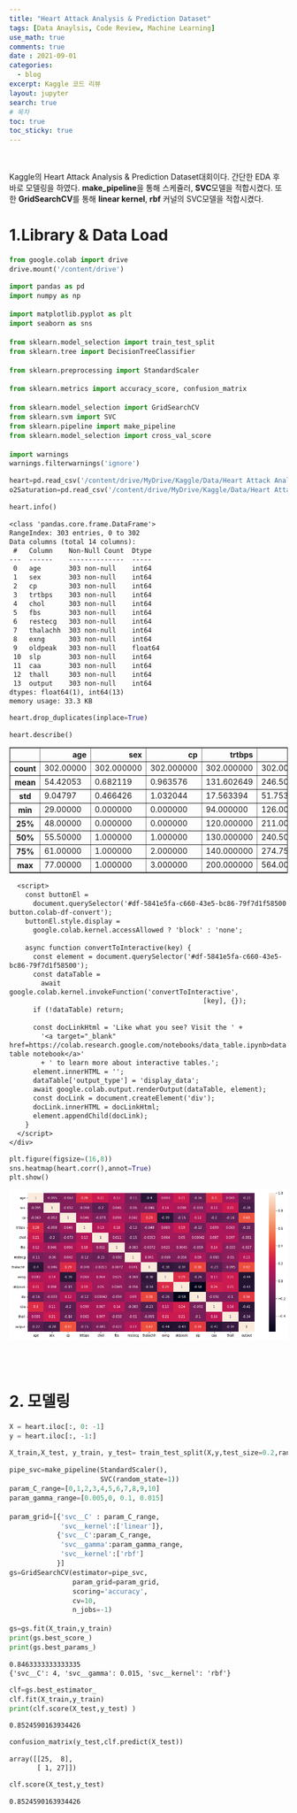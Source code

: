 ```yaml
---
title: "Heart Attack Analysis & Prediction Dataset"
tags: [Data Anaylsis, Code Review, Machine Learning]
use_math: true
comments: true
date : 2021-09-01
categories: 
  - blog
excerpt: Kaggle 코드 리뷰
layout: jupyter
search: true
# 목차
toc: true  
toc_sticky: true 
---
```


<script src="https://utteranc.es/client.js"
        repo="JoGyeongDeok/comment"
        issue-term="pathname"
        label="utterances"
        theme="github-light"
        crossorigin="anonymous"
        async>
</script>

<br><br>
Kaggle의 Heart Attack Analysis & Prediction Dataset대회이다. 간단한 EDA 후 바로 모델링을 하였다. **make_pipeline**을 통해 스케쥴러, **SVC**모델을 적합시켰다. 또한 **GridSearchCV**를 통해 **linear kernel**, **rbf** 커널의 SVC모델을 적합시켰다.

# 1.Library & Data Load

```python
from google.colab import drive
drive.mount('/content/drive') 
```

```python
import pandas as pd
import numpy as np

import matplotlib.pyplot as plt
import seaborn as sns

from sklearn.model_selection import train_test_split
from sklearn.tree import DecisionTreeClassifier

from sklearn.preprocessing import StandardScaler

from sklearn.metrics import accuracy_score, confusion_matrix

from sklearn.model_selection import GridSearchCV
from sklearn.svm import SVC
from sklearn.pipeline import make_pipeline
from sklearn.model_selection import cross_val_score

import warnings
warnings.filterwarnings('ignore')
```


```python
heart=pd.read_csv('/content/drive/MyDrive/Kaggle/Data/Heart Attack Analysis & Prediction Dataset/heart.csv')
o2Saturation=pd.read_csv('/content/drive/MyDrive/Kaggle/Data/Heart Attack Analysis & Prediction Dataset/o2Saturation.csv')
```


```python
heart.info()
```

    <class 'pandas.core.frame.DataFrame'>
    RangeIndex: 303 entries, 0 to 302
    Data columns (total 14 columns):
     #   Column    Non-Null Count  Dtype  
    ---  ------    --------------  -----  
     0   age       303 non-null    int64  
     1   sex       303 non-null    int64  
     2   cp        303 non-null    int64  
     3   trtbps    303 non-null    int64  
     4   chol      303 non-null    int64  
     5   fbs       303 non-null    int64  
     6   restecg   303 non-null    int64  
     7   thalachh  303 non-null    int64  
     8   exng      303 non-null    int64  
     9   oldpeak   303 non-null    float64
     10  slp       303 non-null    int64  
     11  caa       303 non-null    int64  
     12  thall     303 non-null    int64  
     13  output    303 non-null    int64  
    dtypes: float64(1), int64(13)
    memory usage: 33.3 KB
    


```python
heart.drop_duplicates(inplace=True)
```


```python
heart.describe()
```





  <div id="df-5841e5fa-c660-43e5-bc86-79f7d1f58500">
    <div class = ".colab-df-container">
      <div>
<style scoped>
    .dataframe tbody tr th:only-of-type {
        vertical-align: middle;
    }

    .dataframe tbody tr th {
        vertical-align: top;
    }

    .dataframe thead th {
        text-align: right;
    }
</style>
<table border="1" class="dataframe">
  <thead>
    <tr style="text-align: right;">
      <th></th>
      <th>age</th>
      <th>sex</th>
      <th>cp</th>
      <th>trtbps</th>
      <th>chol</th>
      <th>fbs</th>
      <th>restecg</th>
      <th>thalachh</th>
      <th>exng</th>
      <th>oldpeak</th>
      <th>slp</th>
      <th>caa</th>
      <th>thall</th>
      <th>output</th>
    </tr>
  </thead>
  <tbody>
    <tr>
      <th>count</th>
      <td>302.00000</td>
      <td>302.000000</td>
      <td>302.000000</td>
      <td>302.000000</td>
      <td>302.000000</td>
      <td>302.000000</td>
      <td>302.000000</td>
      <td>302.000000</td>
      <td>302.000000</td>
      <td>302.000000</td>
      <td>302.000000</td>
      <td>302.000000</td>
      <td>302.000000</td>
      <td>302.000000</td>
    </tr>
    <tr>
      <th>mean</th>
      <td>54.42053</td>
      <td>0.682119</td>
      <td>0.963576</td>
      <td>131.602649</td>
      <td>246.500000</td>
      <td>0.149007</td>
      <td>0.526490</td>
      <td>149.569536</td>
      <td>0.327815</td>
      <td>1.043046</td>
      <td>1.397351</td>
      <td>0.718543</td>
      <td>2.314570</td>
      <td>0.543046</td>
    </tr>
    <tr>
      <th>std</th>
      <td>9.04797</td>
      <td>0.466426</td>
      <td>1.032044</td>
      <td>17.563394</td>
      <td>51.753489</td>
      <td>0.356686</td>
      <td>0.526027</td>
      <td>22.903527</td>
      <td>0.470196</td>
      <td>1.161452</td>
      <td>0.616274</td>
      <td>1.006748</td>
      <td>0.613026</td>
      <td>0.498970</td>
    </tr>
    <tr>
      <th>min</th>
      <td>29.00000</td>
      <td>0.000000</td>
      <td>0.000000</td>
      <td>94.000000</td>
      <td>126.000000</td>
      <td>0.000000</td>
      <td>0.000000</td>
      <td>71.000000</td>
      <td>0.000000</td>
      <td>0.000000</td>
      <td>0.000000</td>
      <td>0.000000</td>
      <td>0.000000</td>
      <td>0.000000</td>
    </tr>
    <tr>
      <th>25%</th>
      <td>48.00000</td>
      <td>0.000000</td>
      <td>0.000000</td>
      <td>120.000000</td>
      <td>211.000000</td>
      <td>0.000000</td>
      <td>0.000000</td>
      <td>133.250000</td>
      <td>0.000000</td>
      <td>0.000000</td>
      <td>1.000000</td>
      <td>0.000000</td>
      <td>2.000000</td>
      <td>0.000000</td>
    </tr>
    <tr>
      <th>50%</th>
      <td>55.50000</td>
      <td>1.000000</td>
      <td>1.000000</td>
      <td>130.000000</td>
      <td>240.500000</td>
      <td>0.000000</td>
      <td>1.000000</td>
      <td>152.500000</td>
      <td>0.000000</td>
      <td>0.800000</td>
      <td>1.000000</td>
      <td>0.000000</td>
      <td>2.000000</td>
      <td>1.000000</td>
    </tr>
    <tr>
      <th>75%</th>
      <td>61.00000</td>
      <td>1.000000</td>
      <td>2.000000</td>
      <td>140.000000</td>
      <td>274.750000</td>
      <td>0.000000</td>
      <td>1.000000</td>
      <td>166.000000</td>
      <td>1.000000</td>
      <td>1.600000</td>
      <td>2.000000</td>
      <td>1.000000</td>
      <td>3.000000</td>
      <td>1.000000</td>
    </tr>
    <tr>
      <th>max</th>
      <td>77.00000</td>
      <td>1.000000</td>
      <td>3.000000</td>
      <td>200.000000</td>
      <td>564.000000</td>
      <td>1.000000</td>
      <td>2.000000</td>
      <td>202.000000</td>
      <td>1.000000</td>
      <td>6.200000</td>
      <td>2.000000</td>
      <td>4.000000</td>
      <td>3.000000</td>
      <td>1.000000</td>
    </tr>
  </tbody>
</table>
</div>
      <button class="colab-df-convert" onclick="convertToInteractive('df-5841e5fa-c660-43e5-bc86-79f7d1f58500')"
              title="Convert this dataframe to an interactive table."
              style="display:none;">

  <svg xmlns="http://www.w3.org/2000/svg" height="24px"viewBox="0 0 24 24"
       width="24px">
    <path d="M0 0h24v24H0V0z" fill="none"/>
    <path d="M18.56 5.44l.94 2.06.94-2.06 2.06-.94-2.06-.94-.94-2.06-.94 2.06-2.06.94zm-11 1L8.5 8.5l.94-2.06 2.06-.94-2.06-.94L8.5 2.5l-.94 2.06-2.06.94zm10 10l.94 2.06.94-2.06 2.06-.94-2.06-.94-.94-2.06-.94 2.06-2.06.94z"/><path d="M17.41 7.96l-1.37-1.37c-.4-.4-.92-.59-1.43-.59-.52 0-1.04.2-1.43.59L10.3 9.45l-7.72 7.72c-.78.78-.78 2.05 0 2.83L4 21.41c.39.39.9.59 1.41.59.51 0 1.02-.2 1.41-.59l7.78-7.78 2.81-2.81c.8-.78.8-2.07 0-2.86zM5.41 20L4 18.59l7.72-7.72 1.47 1.35L5.41 20z"/>
  </svg>
      </button>

  <style>
    .colab-df-container {
      display:flex;
      flex-wrap:wrap;
      gap: 12px;
      align : center;
      max-height:500px;
      max-width:100%;
      overflow : auto;
    }

    .colab-df-convert {
      background-color: #E8F0FE;
      border: none;
      border-radius: 50%;
      cursor: pointer;
      display: none;
      fill: #1967D2;
      height: 32px;
      padding: 0 0 0 0;
      width: 32px;
    }

    .colab-df-convert:hover {
      background-color: #E2EBFA;
      box-shadow: 0px 1px 2px rgba(60, 64, 67, 0.3), 0px 1px 3px 1px rgba(60, 64, 67, 0.15);
      fill: #174EA6;
    }

    [theme=dark] .colab-df-convert {
      background-color: #3B4455;
      fill: #D2E3FC;
    }

    [theme=dark] .colab-df-convert:hover {
      background-color: #434B5C;
      box-shadow: 0px 1px 3px 1px rgba(0, 0, 0, 0.15);
      filter: drop-shadow(0px 1px 2px rgba(0, 0, 0, 0.3));
      fill: #FFFFFF;
    }
  </style>

      <script>
        const buttonEl =
          document.querySelector('#df-5841e5fa-c660-43e5-bc86-79f7d1f58500 button.colab-df-convert');
        buttonEl.style.display =
          google.colab.kernel.accessAllowed ? 'block' : 'none';

        async function convertToInteractive(key) {
          const element = document.querySelector('#df-5841e5fa-c660-43e5-bc86-79f7d1f58500');
          const dataTable =
            await google.colab.kernel.invokeFunction('convertToInteractive',
                                                     [key], {});
          if (!dataTable) return;

          const docLinkHtml = 'Like what you see? Visit the ' +
            '<a target="_blank" href=https://colab.research.google.com/notebooks/data_table.ipynb>data table notebook</a>'
            + ' to learn more about interactive tables.';
          element.innerHTML = '';
          dataTable['output_type'] = 'display_data';
          await google.colab.output.renderOutput(dataTable, element);
          const docLink = document.createElement('div');
          docLink.innerHTML = docLinkHtml;
          element.appendChild(docLink);
        }
      </script>
    </div>
  </div>





```python
plt.figure(figsize=(16,8))
sns.heatmap(heart.corr(),annot=True)
plt.show()
```


    
![png](/images/2021-12-31-Heart_Attack_Analysis_Prediction_Dataset_files/2021-12-31-Heart_Attack_Analysis_Prediction_Dataset_9_0.png)
    

<br><br>

# 2. 모델링


```python
X = heart.iloc[:, 0: -1]
y = heart.iloc[:, -1:]
```


```python
X_train,X_test, y_train, y_test= train_test_split(X,y,test_size=0.2,random_state=2)
```


```python
pipe_svc=make_pipeline(StandardScaler(),
                       SVC(random_state=1))
param_C_range=[0,1,2,3,4,5,6,7,8,9,10]
param_gamma_range=[0.005,0, 0.1, 0.015]

param_grid=[{'svc__C' : param_C_range,
             'svc__kernel':['linear']},
            {'svc__C':param_C_range,
             'svc__gamma':param_gamma_range,
             'svc__kernel':['rbf']                
            }]
gs=GridSearchCV(estimator=pipe_svc,
                param_grid=param_grid,
                scoring='accuracy',
                cv=10,
                n_jobs=-1)

gs=gs.fit(X_train,y_train)
print(gs.best_score_)
print(gs.best_params_)
```

    0.8463333333333335
    {'svc__C': 4, 'svc__gamma': 0.015, 'svc__kernel': 'rbf'}
    


```python
clf=gs.best_estimator_
clf.fit(X_train,y_train)
print(clf.score(X_test,y_test) )
```

    0.8524590163934426
    


```python
confusion_matrix(y_test,clf.predict(X_test))
```




    array([[25,  8],
           [ 1, 27]])




```python
clf.score(X_test,y_test)
```




    0.8524590163934426


